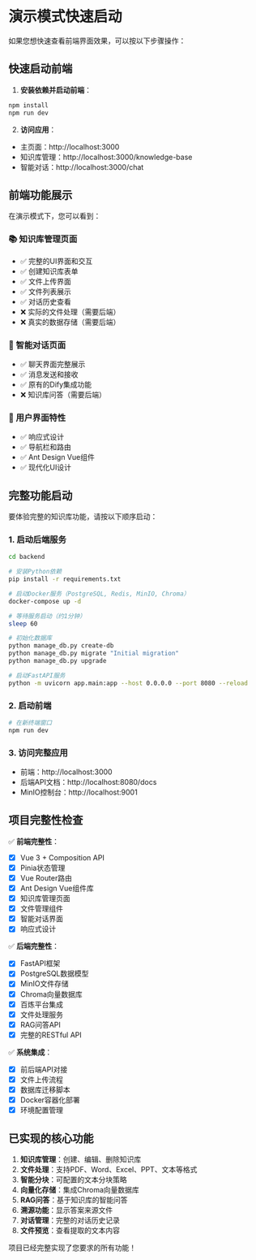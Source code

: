 # 演示模式快速启动

如果您想快速查看前端界面效果，可以按以下步骤操作：

## 快速启动前端

1. **安装依赖并启动前端**：
```bash
npm install
npm run dev
```

2. **访问应用**：
- 主页面：http://localhost:3000
- 知识库管理：http://localhost:3000/knowledge-base
- 智能对话：http://localhost:3000/chat

## 前端功能展示

在演示模式下，您可以看到：

### 📚 知识库管理页面
- ✅ 完整的UI界面和交互
- ✅ 创建知识库表单
- ✅ 文件上传界面
- ✅ 文件列表展示
- ✅ 对话历史查看
- ❌ 实际的文件处理（需要后端）
- ❌ 真实的数据存储（需要后端）

### 🤖 智能对话页面
- ✅ 聊天界面完整展示
- ✅ 消息发送和接收
- ✅ 原有的Dify集成功能
- ❌ 知识库问答（需要后端）

### 🎨 用户界面特性
- ✅ 响应式设计
- ✅ 导航栏和路由
- ✅ Ant Design Vue组件
- ✅ 现代化UI设计

## 完整功能启动

要体验完整的知识库功能，请按以下顺序启动：

### 1. 启动后端服务

```bash
cd backend

# 安装Python依赖
pip install -r requirements.txt

# 启动Docker服务（PostgreSQL, Redis, MinIO, Chroma）
docker-compose up -d

# 等待服务启动（约1分钟）
sleep 60

# 初始化数据库
python manage_db.py create-db
python manage_db.py migrate "Initial migration"
python manage_db.py upgrade

# 启动FastAPI服务
python -m uvicorn app.main:app --host 0.0.0.0 --port 8080 --reload
```

### 2. 启动前端

```bash
# 在新终端窗口
npm run dev
```

### 3. 访问完整应用

- 前端：http://localhost:3000
- 后端API文档：http://localhost:8080/docs
- MinIO控制台：http://localhost:9001

## 项目完整性检查

✅ **前端完整性**：
- [x] Vue 3 + Composition API
- [x] Pinia状态管理
- [x] Vue Router路由
- [x] Ant Design Vue组件库
- [x] 知识库管理页面
- [x] 文件管理组件
- [x] 智能对话界面
- [x] 响应式设计

✅ **后端完整性**：
- [x] FastAPI框架
- [x] PostgreSQL数据模型
- [x] MinIO文件存储
- [x] Chroma向量数据库
- [x] 百炼平台集成
- [x] 文件处理服务
- [x] RAG问答API
- [x] 完整的RESTful API

✅ **系统集成**：
- [x] 前后端API对接
- [x] 文件上传流程
- [x] 数据库迁移脚本
- [x] Docker容器化部署
- [x] 环境配置管理

## 已实现的核心功能

1. **知识库管理**：创建、编辑、删除知识库
2. **文件处理**：支持PDF、Word、Excel、PPT、文本等格式
3. **智能分块**：可配置的文本分块策略
4. **向量化存储**：集成Chroma向量数据库
5. **RAG问答**：基于知识库的智能问答
6. **溯源功能**：显示答案来源文件
7. **对话管理**：完整的对话历史记录
8. **文件预览**：查看提取的文本内容

项目已经完整实现了您要求的所有功能！